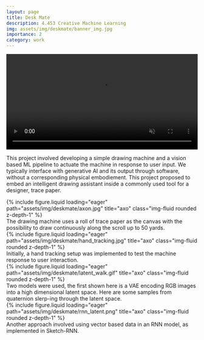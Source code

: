 ```yaml
---
layout: page
title: Desk Mate
description: 4.453 Creative Machine Learning 
img: assets/img/deskmate/banner_img.jpg
importance: 2
category: work
---
```


<!-- <div class="row">
{% include video.liquid path="assets/img/deskmate/deskmate_out.mp4" class="img-fluid rounded z-depth-1" controls=true autoplay=true %}
</div> -->

<video autoplay muted loop playsinline controls="" width="100%">
    <source src="../assets/img/deskmate/deskmate_out.mp4" type="video/mp4"/>
</video>


This project involved developing a simple drawing machine and a vision based ML pipeline to actuate the machine in response to user input. We typically interface with generative AI and its output through software, without a corresponding physical embodiement. This project proposed to embed an intelligent drawing assistant inside a commonly used tool for a designer, trace paper.  

<div class="row justify-content-sm-center">
    <div class="col-sm-8 mt-3 mt-md-0">
        {% include figure.liquid loading="eager" path="assets/img/deskmate/axon.jpg" title="axo" class="img-fluid rounded z-depth-1" %}
    </div>
    <div class="col-sm-4 mt-3 mt-md-0">
           The drawing machine uses a roll of trace paper as the canvas with the possibility to draw continuously along the scroll up to 50 yards. 
    </div>
</div>

<div class="row justify-content-sm-center">
    <div class="col-sm-8 mt-3 mt-md-0">
        {% include figure.liquid loading="eager" path="assets/img/deskmate/hand_tracking.jpg" title="axo" class="img-fluid rounded z-depth-1" %}
    </div>
    <div class="col-sm-4 mt-3 mt-md-0">
           Initially, a hand tracking setup was implemented to test the machine response to user interaction.
    </div>
</div>


<div class="row justify-content-sm-center">
    <div class="col-sm-8 mt-3 mt-md-0">
        {% include figure.liquid loading="eager" path="assets/img/deskmate/latent_walk.gif" title="axo" class="img-fluid rounded z-depth-1" %}
    </div>
    <div class="col-sm-4 mt-3 mt-md-0">
        Two models were used, the first shown here is a VAE encoding RGB images into a high dimensional latent space. Here are some samples from quaternion slerp-ing through the latent space.  
    </div>
</div>

<div class="row justify-content-sm-center">
    <div class="col-sm-8 mt-3 mt-md-0">
        {% include figure.liquid loading="eager" path="assets/img/deskmate/rnn_latent.png" title="axo" class="img-fluid rounded z-depth-1" %}
    </div>
    <div class="col-sm-4 mt-3 mt-md-0">
        Another approach involved using vector based data in an RNN model, as implemented in Sketch-RNN. 
    </div>
</div>

